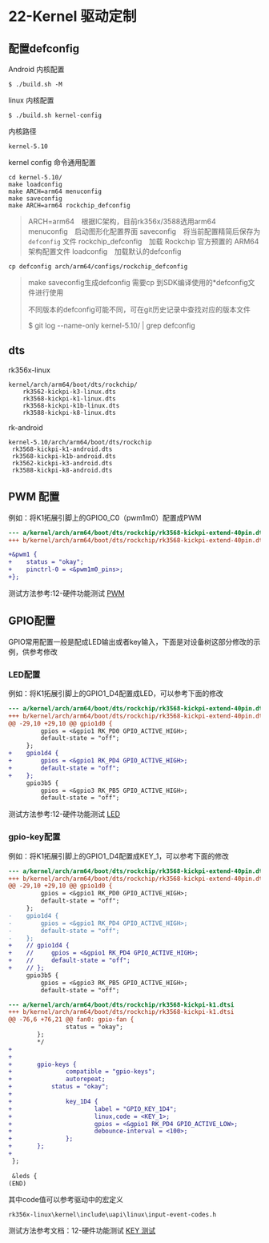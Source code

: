 # 22-Kernel 驱动定制

## 配置defconfig

Android 内核配置

```
$ ./build.sh -M
```

linux 内核配置

```
$ ./build.sh kernel-config
```

内核路径

```
kernel-5.10
```

kernel config 命令通用配置

```
cd kernel-5.10/
make loadconfig
make ARCH=arm64 menuconfig
make saveconfig
make ARCH=arm64 rockchip_defconfig
```
> ARCH=arm64&emsp;根据IC架构，目前rk356x/3588选用arm64
> menuconfig&emsp;启动图形化配置界面
> saveconfig&emsp;将当前配置精简后保存为 `defconfig` 文件‌
> rockchip_defconfig&emsp;加载 Rockchip 官方预置的 ARM64 架构配置文件
> loadconfig&emsp;加载默认的defconfig

```
cp defconfig arch/arm64/configs/rockchip_defconfig
```

> make  saveconfig生成defconfig 需要cp 到SDK编译使用的*defconfig文件进行使用
>
> 不同版本的defconfig可能不同，可在git历史记录中查找对应的版本文件
>
> $ git log --name-only   kernel-5.10/ | grep defconfig



## dts

rk356x-linux

```
kernel/arch/arm64/boot/dts/rockchip/
	rk3562-kickpi-k3-linux.dts
	rk3568-kickpi-k1-linux.dts
	rk3568-kickpi-k1b-linux.dts
	rk3588-kickpi-k8-linux.dts
```

rk-android

```
kernel-5.10/arch/arm64/boot/dts/rockchip
 rk3568-kickpi-k1-android.dts
 rk3568-kickpi-k1b-android.dts
 rk3562-kickpi-k3-android.dts
 rk3588-kickpi-k8-android.dts
```



## PWM 配置

例如：将K1拓展引脚上的GPIO0_C0（pwm1m0）配置成PWM

```diff
--- a/kernel/arch/arm64/boot/dts/rockchip/rk3568-kickpi-extend-40pin.dtsi
+++ b/kernel/arch/arm64/boot/dts/rockchip/rk3568-kickpi-extend-40pin.dtsi

+&pwm1 {
+    status = "okay";
+    pinctrl-0 = <&pwm1m0_pins>;
+};
```

测试方法参考:12-硬件功能测试 [PWM](12-硬件功能测试.md#PWM)

## GPIO配置

​	GPIO常用配置一般是配成LED输出或者key输入，下面是对设备树这部分修改的示例，供参考修改

### LED配置

例如：将K1拓展引脚上的GPIO1_D4配置成LED，可以参考下面的修改

```diff
--- a/kernel/arch/arm64/boot/dts/rockchip/rk3568-kickpi-extend-40pin.dtsi
+++ b/kernel/arch/arm64/boot/dts/rockchip/rk3568-kickpi-extend-40pin.dtsi
@@ -29,10 +29,10 @@ gpio1d0 {
         gpios = <&gpio1 RK_PD0 GPIO_ACTIVE_HIGH>;
         default-state = "off";
     };
+    gpio1d4 {
+        gpios = <&gpio1 RK_PD4 GPIO_ACTIVE_HIGH>;
+        default-state = "off";
+    };
     gpio3b5 {
         gpios = <&gpio3 RK_PB5 GPIO_ACTIVE_HIGH>;
         default-state = "off";

```

测试方法参考:12-硬件功能测试 [LED](12-硬件功能测试.md#LED)

### gpio-key配置

例如：将K1拓展引脚上的GPIO1_D4配置成KEY_1，可以参考下面的修改

```diff
--- a/kernel/arch/arm64/boot/dts/rockchip/rk3568-kickpi-extend-40pin.dtsi
+++ b/kernel/arch/arm64/boot/dts/rockchip/rk3568-kickpi-extend-40pin.dtsi
@@ -29,10 +29,10 @@ gpio1d0 {
         gpios = <&gpio1 RK_PD0 GPIO_ACTIVE_HIGH>;
         default-state = "off";
     };
-    gpio1d4 {
-        gpios = <&gpio1 RK_PD4 GPIO_ACTIVE_HIGH>;
-        default-state = "off";
-    };
+    // gpio1d4 {
+    //     gpios = <&gpio1 RK_PD4 GPIO_ACTIVE_HIGH>;
+    //     default-state = "off";
+    // };
     gpio3b5 {
         gpios = <&gpio3 RK_PB5 GPIO_ACTIVE_HIGH>;
         default-state = "off";

--- a/kernel/arch/arm64/boot/dts/rockchip/rk3568-kickpi-k1.dtsi
+++ b/kernel/arch/arm64/boot/dts/rockchip/rk3568-kickpi-k1.dtsi
@@ -76,6 +76,21 @@ fan0: gpio-fan {
                status = "okay";
        };
        */
+
+       
+       gpio-keys {
+               compatible = "gpio-keys";
+               autorepeat;
+           status = "okay";
+       
+               key_1D4 {
+                       label = "GPIO_KEY_1D4";
+                       linux,code = <KEY_1>;
+                       gpios = <&gpio1 RK_PD4 GPIO_ACTIVE_LOW>;
+                       debounce-interval = <100>;
+               };
+       };
+
 };
 
 &leds {
(END)
```

其中code值可以参考驱动中的宏定义

```
rk356x-linux\kernel\include\uapi\linux\input-event-codes.h
```

测试方法参考文档：12-硬件功能测试 [KEY 测试](12-硬件功能测试.md#KEYtest)

